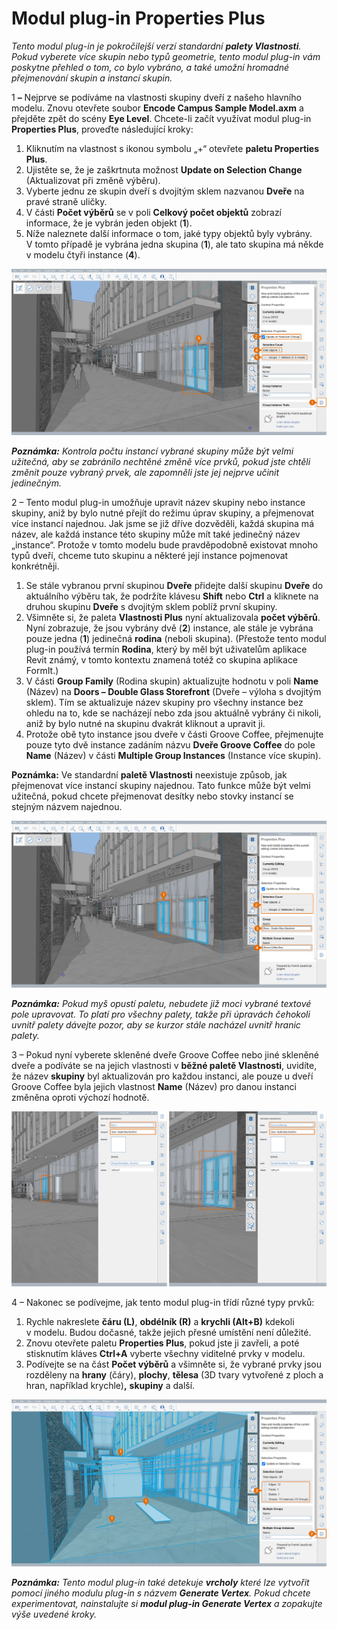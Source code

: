 # Modul plug-in Properties Plus

_Tento modul plug-in je pokročilejší verzí standardní_ _**palety Vlastnosti**. Pokud vyberete více skupin nebo typů geometrie, tento modul plug-in vám poskytne přehled o tom, co bylo vybráno, a také umožní hromadné přejmenování skupin a instancí skupin._

1 **–** Nejprve se podíváme na vlastnosti skupiny dveří z našeho hlavního modelu. Znovu otevřete soubor **Encode Campus Sample Model.axm** a přejděte zpět do scény **Eye Level**. Chcete-li začít využívat modul plug-in **Properties Plus**, proveďte následující kroky:

1. Kliknutím na vlastnost s ikonou symbolu „+“ otevřete **paletu Properties Plus**.
2. Ujistěte se, že je zaškrtnuta možnost **Update on Selection Change** (Aktualizovat při změně výběru).
3. Vyberte jednu ze skupin dveří s dvojitým sklem nazvanou **Dveře** na pravé straně uličky.
4. V části **Počet výběrů** se v poli **Celkový počet objektů** zobrazí informace, že je vybrán jeden objekt (**1**).
5. Níže naleznete další informace o tom, jaké typy objektů byly vybrány. V tomto případě je vybrána jedna skupina (**1**), ale tato skupina má někde v modelu čtyři instance (**4**).

![](<../../.gitbook/assets/10 (2) (1).png>)

_**Poznámka:**_ _Kontrola počtu instancí vybrané skupiny může být velmi užitečná, aby se zabránilo nechtěné změně více prvků, pokud jste chtěli změnit pouze vybraný prvek, ale zapomněli jste jej nejprve učinit jedinečným._

2 – Tento modul plug-in umožňuje upravit název skupiny nebo instance skupiny, aniž by bylo nutné přejít do režimu úprav skupiny, a přejmenovat více instancí najednou. Jak jsme se již dříve dozvěděli, každá skupina má název, ale každá instance této skupiny může mít také jedinečný název „instance“. Protože v tomto modelu bude pravděpodobně existovat mnoho typů dveří, chceme tuto skupinu a některé její instance pojmenovat konkrétněji.

1. Se stále vybranou první skupinou **Dveře** přidejte další skupinu **Dveře** do aktuálního výběru tak, že podržíte klávesu **Shift** nebo **Ctrl** a kliknete na druhou skupinu **Dveře** s dvojitým sklem poblíž první skupiny.
2. Všimněte si, že paleta **Vlastnosti Plus** nyní aktualizovala **počet výběrů**. Nyní zobrazuje, že jsou vybrány dvě (**2**) instance, ale stále je vybrána pouze jedna (**1**) jedinečná **rodina** (neboli skupina). (Přestože tento modul plug-in používá termín **Rodina**, který by měl být uživatelům aplikace Revit známý, v tomto kontextu znamená totéž co skupina aplikace FormIt.)
3. V části **Group Family** (Rodina skupin) aktualizujte hodnotu v poli **Name** (Název) na **Doors – Double Glass Storefront** (Dveře – výloha s dvojitým sklem). Tím se aktualizuje název skupiny pro všechny instance bez ohledu na to, kde se nacházejí nebo zda jsou aktuálně vybrány či nikoli, aniž by bylo nutné na skupinu dvakrát kliknout a upravit ji.
4. Protože obě tyto instance jsou dveře v části Groove Coffee, přejmenujte pouze tyto dvě instance zadáním názvu **Dveře Groove Coffee** do pole **Name** (Název) v části **Multiple Group Instances** (Instance více skupin).

**Poznámka:** Ve standardní **paletě Vlastnosti** neexistuje způsob, jak přejmenovat více instancí skupiny najednou. Tato funkce může být velmi užitečná, pokud chcete přejmenovat desítky nebo stovky instancí se stejným názvem najednou.

![](<../../.gitbook/assets/11 (6) (1).png>)

_**Poznámka:**_ _Pokud myš opustí paletu, nebudete již moci vybrané textové pole upravovat. To platí pro všechny palety, takže při úpravách čehokoli uvnitř palety dávejte pozor, aby se kurzor stále nacházel uvnitř hranic palety._

3 – Pokud nyní vyberete skleněné dveře Groove Coffee nebo jiné skleněné dveře a podíváte se na jejich vlastnosti v **běžné paletě Vlastnosti**, uvidíte, že název **skupiny** byl aktualizován pro každou instanci, ale pouze u dveří Groove Coffee byla jejich vlastnost **Name** (Název) pro danou instanci změněna oproti výchozí hodnotě.

![](<../../.gitbook/assets/12 (3) (1).png>)

4 – Nakonec se podívejme, jak tento modul plug-in třídí různé typy prvků:

1. Rychle nakreslete **čáru (L)**, **obdélník (R)** a **krychli (Alt+B)** kdekoli v modelu. Budou dočasné, takže jejich přesné umístění není důležité.
2. Znovu otevřete paletu **Properties Plus**, pokud jste ji zavřeli, a poté stisknutím kláves **Ctrl+A** vyberte všechny viditelné prvky v modelu.
3. Podívejte se na část **Počet výběrů** a všimněte si, že vybrané prvky jsou rozděleny na **hrany** (čáry), **plochy**, **tělesa** (3D tvary vytvořené z ploch a hran, například krychle)**,** **skupiny** a další.

![](<../../.gitbook/assets/13 (3) (1).png>)

_**Poznámka:**_ _Tento modul plug-in také detekuje_ _**vrcholy** které lze vytvořit pomocí jiného modulu plug-in s názvem_ _**Generate Vertex**. Pokud chcete experimentovat, nainstalujte si_ _**modul plug-in Generate Vertex**_ _a zopakujte výše uvedené kroky._

